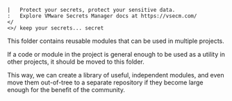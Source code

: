 ```text
|   Protect your secrets, protect your sensitive data.
:   Explore VMware Secrets Manager docs at https://vsecm.com/
</
<>/ keep your secrets... secret
```

This folder contains reusable modules that can be used in multiple projects. 

If a code or module in the project is general enough to be used as a utility
in other projects, it should be moved to this folder.

This way, we can create a library of useful, independent modules, and even
move them out-of-tree to a separate repository if they become large enough
for the benefit of the community.